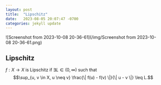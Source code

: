 ```yaml
---
layout: post
title:  "Lipschitz"
date:   2023-08-05 20:07:47 -0700
categories: jekyll update
---
```

![Screenshot from 2023-10-08 20-36-61](/img/Screenshot from 2023-10-08 20-36-61.png)

## Lipschitz
$f: X \to X$ is Lipschitz if $\exists L \in (0, \infty)$ such that
$$\sup_{u, v \in X, u \neq v} \frac{\| f(u) - f(v) \|}{\| u - v \|} \leq L.$$
